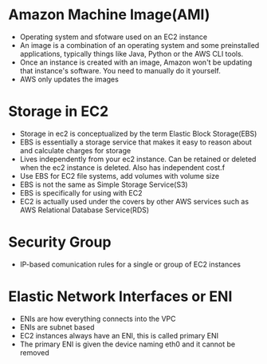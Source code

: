 # Amazon Machine Image(AMI)
- Operating system and sfotware used on an EC2 instance
- An image is a combination of an operating system and
some preinstalled applications, typically things like Java, Python or the AWS CLI tools.
- Once an instance is created with an image, Amazon won't be updating that instance's software. You need to manually do it yourself.
- AWS only updates the images


# Storage in EC2
- Storage in ec2 is conceptualized by the term Elastic Block Storage(EBS)
- EBS is essentially a storage service that makes it easy to reason about and calculate charges for storage
- Lives independently from your ec2 instance. Can be retained or deleted when the ec2 instance is deleted. Also has independent cost.f
- Use EBS for EC2 file systems, add volumes with volume size
- EBS is not the same as Simple Storage Service(S3)
- EBS is specifically for using with EC2
- EC2 is actually used under the covers by other AWS services such as AWS Relational Database Service(RDS)
# Security Group
- IP-based comunication rules for a single or group of EC2 instances

# Elastic Network Interfaces or ENI
- ENIs are how everything connects into the VPC
- ENIs are subnet based
- EC2 instances always have an ENI, this is called primary ENI
- The primary ENI is given the device naming eth0 and it cannot be removed